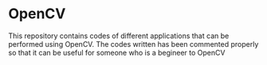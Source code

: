 # OpenCV
This repository contains codes of different applications that can be performed using OpenCV. The codes written has been commented properly so that it can be useful for someone who is a begineer to OpenCV
